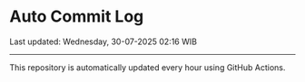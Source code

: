 # Auto Commit Log

Last updated: Wednesday, 30-07-2025 02:16 WIB

---

This repository is automatically updated every hour using GitHub Actions.
